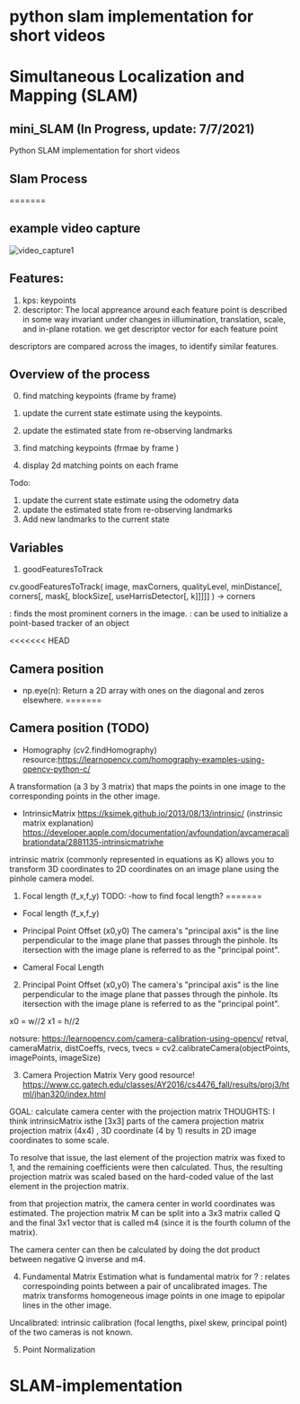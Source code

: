 

python slam implementation for short videos
=======
# Simultaneous Localization and Mapping (SLAM)
## mini_SLAM (In Progress, update: 7/7/2021)


Python SLAM implementation for short videos

## Slam Process 
=======
## example video capture 
![video_capture1](https://user-images.githubusercontent.com/57236540/124831382-fada4e80-df2f-11eb-84f1-ff4865319f04.png)





## Features: 
1. kps: keypoints 
2. descriptor: The local appreance around each feature point is described in some way invariant under changes in iillumination, translation, scale, and in-plane rotation. we get descriptor vector for each feature point

descriptors are compared across the images, to identify similar features. 

## Overview of the process

0. find matching keypoints (frame by frame)
1. update the current state estimate using the keypoints.
2. update the estimated state from re-observing landmarks

1. find matching keypoints (frmae by frame )
2. display 2d matching points on each frame

Todo:
1. update the current state estimate using the odometry data
2. update the estimated state from re-observing landmarks
3. Add new landmarks to the current state 



## Variables

1. goodFeaturesToTrack

cv.goodFeaturesToTrack(	image, maxCorners, qualityLevel,
                          minDistance[, corners[, mask[,
                          blockSize[, useHarrisDetector[, k]]]]]	) ->	corners

: finds the most prominent corners in the image. 
: can be used to initialize a point-based tracker of an object 

<<<<<<< HEAD
## Camera position
-  np.eye(n):
Return a 2D array with ones on the diagonal and zeros elsewhere.
=======


## Camera position (TODO)



- Homography (cv2.findHomography)
resource:https://learnopencv.com/homography-examples-using-opencv-python-c/

A transformation (a 3 by 3 matrix) that maps the points in one image to the corresponding points in the other image.




- IntrinsicMatrix
https://ksimek.github.io/2013/08/13/intrinsic/ (instrinsic matrix explanation)
https://developer.apple.com/documentation/avfoundation/avcameracalibrationdata/2881135-intrinsicmatrixhe 

intrinsic matrix (commonly represented in equations as K) allows you to transform 3D coordinates to 2D coordinates on an image plane using the pinhole camera model.

1. Focal length (f_x,f_y)
TODO: 
-how to find focal length? 
=======
- Focal length (f_x,f_y)

- Principal Point Offset (x0,y0)
The camera's "principal axis" is the line perpendicular to the image plane that passes through the pinhole. Its itersection with the image plane is referred to as the "principal point". 


- Cameral Focal Length



2. Principal Point Offset (x0,y0)
The camera's "principal axis" is the line perpendicular to the image plane that passes through the pinhole. Its itersection with the image plane is referred to as the "principal point". 
  
 x0 = w//2
 x1 = h//2 

notsure: 
https://learnopencv.com/camera-calibration-using-opencv/
retval, cameraMatrix, distCoeffs, rvecs, tvecs = cv2.calibrateCamera(objectPoints, imagePoints, imageSize)


3. Camera Projection Matrix
Very good resource!                                                                        
https://www.cc.gatech.edu/classes/AY2016/cs4476_fall/results/proj3/html/jhan320/index.html 


GOAL: calculate camera center with the projection matrix 
THOUGHTS: I think intrinsicMatrix isthe [3x3] parts of the camera projection matrix 
projection matrix (4x4) , 3D coordinate (4 by 1) results in 2D image coordinates to some scale.

To resolve that issue, the last element of the projection matrix was fixed to 1, and the remaining coefficients were then calculated. Thus, the resulting projection matrix was scaled based on the hard-coded value of the last element in the projection matrix.

from that projection matrix, the camera center in world coordinates was estimated. 
The projection matrix M can be split into a 3x3 matrix called Q and the final 3x1 vector that is called m4 (since it is the fourth column of the matrix).

The camera center can then be calculated by doing the dot product between negative Q inverse and m4.

4. Fundamental Matrix Estimation
what is fundamental matrix for ?
: relates correspoinding points between a pair of uncalibrated images. The matrix transforms homogeneous image points in one image to epipolar lines in the other image.

Uncalibrated: intrinsic calibration (focal lengths, pixel skew, principal point) of the two cameras is not known.


5. Point Normalization

# SLAM-implementation

